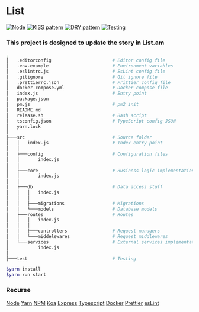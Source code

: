 # List

[![Node](https://img.shields.io/badge/node--lts-v12.16.3-brightgreen)]()
[![KISS pattern](https://img.shields.io/badge/KISS-true-yellow)]()
[![DRY pattern](https://img.shields.io/badge/DRY-true-brightgreen)]()
[![Testing](https://img.shields.io/badge/Total%20tests-1-blue)]()

### This project is designed to update the story in List.am

```sh
.
│   .editorconfig                       # Editor config file
│   .env.example                        # Environment variables
│   .eslintrc.js                        # EsLint config file
│   .gitignore                          # Git ignore file
│   .prettierrc.json                    # Prittier config file
│   docker-compose.yml                  # Docker compose file
│   index.js                            # Entry point
│   package.json
│   pm.js                               # pm2 init
│   README.md
│   release.sh                          # Bash script
│   tsconfig.json                       # TypeScript config JSON
│   yarn.lock
│
├───src                                 # Source folder
│   │   index.js                        # Index entry point
│   │
│   ├───config                          # Configuration files
│   │       index.js
│   │
│   ├───core                            # Business logic implementation
│   │       index.js
│   │
│   ├───db                              # Data access stuff
│   │   │   index.js
│   │   │
│   │   ├───migrations                  # Migrations
│   │   └───models                      # Database models
│   ├───routes                          # Routes
│   │   │   index.js
│   │   │
│   │   ├───controllers                 # Request managers
│   │   └───middelewares                # Request middlewares
│   └───services                        # External services implementation
│           index.js
│
├───test                                # Testing

```

```sh
$yarn install
$yarn run start
```

### Recurse

[Node](https://nodejs.org/)
[Yarn](https://yarnpkg.com/)
[NPM](https://www.npmjs.com/)
[Koa](https://koajs.com/)
[Express](https://expressjs.com/)
[Typescript](https://www.typescriptlang.org/)
[Docker](https://www.docker.com/)
[Prettier](https://prettier.io/)
[esLint](https://eslint.org/)
